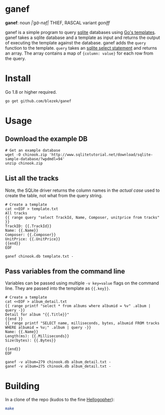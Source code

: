 # ganef

**ganef**: noun *|ˈgä-nəf|* THIEF, RASCAL variant *goniff*

ganef is a simple program to query [sqlite](https://www.sqlite.org/) databases using [Go's templates](https://astaxie.gitbooks.io/build-web-application-with-golang/en/07.4.html).  ganef takes a sqlite database and a template as input and returns the output of executing the template against the database.  ganef adds the `query` function to the template.  `query` takes an [sqlite select statement](http://www.sqlitetutorial.net/sqlite-select/) and returns an array.  The array contains a map of `{column: value}` for each row from the query.

# Install

Go 1.8 or higher required.

``` bash
go get github.com/blezek/ganef
```

# Usage

## Download the example DB

```
# Get an example database
wget -O chinook.zip 'http://www.sqlitetutorial.net/download/sqlite-sample-database/?wpdmdl=94'
unzip chinook.zip
```

## List all the tracks

Note, the SQLite driver returns the column names in the *actual case* used to create the table, not what from the query string.

```
# Create a template
cat <<EOF > template.txt
All tracks
{{ range query "select TrackId, Name, Composer, unitprice from tracks" }}
TrackID: {{.TrackId}}
Name: {{.Name}}
Composer: {{.Composer}}
UnitPrice: {{.UnitPrice}}
{{end}}
EOF

ganef chinook.db template.txt -

```

## Pass variables from the command line

Variables can be passed using multiple `-v key=value` flags on the command line.  They are passed into the template as `{{.key}}`.

```
# Create a template
cat <<EOF > album_detail.txt
{{ range printf "select * from albums where albumid = %v" .album | query -}}
Detail for album "{{.Title}}"
{{end }}
{{ range printf "SELECT name, milliseconds, bytes, albumid FROM tracks WHERE albumid = %v;" .album | query -}}
Name: {{.Name}}
Length(ms): {{.Milliseconds}}
Size(bytes): {{.Bytes}}

{{end}}
EOF

ganef -v album=279 chinook.db album_detail.txt -
ganef -v album=275 chinook.db album_detail.txt -

```


# Building

In a clone of the repo (kudos to the fine [Hellogopher](https://github.com/cloudflare/hellogopher)):

``` bash
make
```

